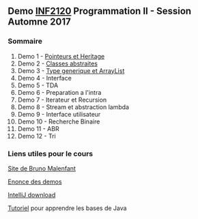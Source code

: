 ## Demo [INF2120](http://www.etudier.uqam.ca/cours?sigle=INF2120&p=7416) Programmation II - Session Automne 2017

### Sommaire

1. Demo 1 - [Pointeurs et Heritage](/demos/pointeurs-heritage)
2. Demo 2 - [Classes abstraites](/demos/classes-abstraites)
3. Demo 3 - [Type generique et ArrayList](/demos/typesgeneriques-arraylist)
4. Demo 4 - Interface
5. Demo 5 - TDA
6. Demo 6 - Preparation a l'intra
7. Demo 7 - Iterateur et Recursion
8. Demo 8 - Stream et abstraction lambda
9. Demo 9 - Interface utilisateur
10. Demo 10 - Recherche Binaire
11. Demo 11 - ABR
12. Demo 12 - Tri

### Liens utiles pour le cours

[Site de Bruno Malenfant](http://www.labunix.uqam.ca/~malenfant_b/inf2120/inf2120.html)

[Enonce des demos](http://www.labunix.uqam.ca/~malenfant_b/inf2120/demo15.pdf)

[IntelliJ download](https://www.jetbrains.com/idea/download)

[Tutoriel](https://openclassrooms.com/courses/apprenez-a-programmer-en-java) pour apprendre les bases de Java
